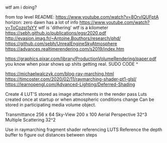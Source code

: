 wtf am i doing?

from top level README: 
https://www.youtube.com/watch?v=8OrvIQUFptA
horizon: zero dawn has a lot of info 
https://www.youtube.com/watch?v=ToCozpl1sYY
wtf is 'dithering'
wtf is a kilometer
https://sebh.github.io/publications/egsr2020.pdf
http://evasion.imag.fr/~Antoine.Bouthors/research/phd/ 
https://github.com/sebh/UnrealEngineSkyAtmosphere
https://advances.realtimerendering.com/s2019/index.htm


https://graphics.pixar.com/library/ProductionVolumeRendering/paper.pdf
you know when pixar shows up shits getting real.
SUDO CODE ^

https://michaelwalczyk.com/blog-ray-marching.html
https://timcoster.com/2020/02/11/raymarching-shader-pt1-glsl/
https://learnopengl.com/Advanced-Lighting/Deferred-Shading


Create 4 LUT'S stored as image attachments in the render pass
Luts created once at startup or when atmospheric conditions change
Can be stored in participating media volume object.

Transmittance 256 x 64
Sky-View 200 x 100
Aerial Perspective 32^3 
Multiple Scattering 32^2 

Use in raymarching fragment shader referencing LUTS
Reference the depth buffer to figure out distances between steps
